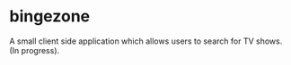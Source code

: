 # bingezone
A small client side application which allows users to search for TV shows. (In progress).
